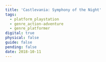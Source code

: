 ```yaml
---
title: 'Castlevania: Symphony of the Night'
tags:
  - platform_playstation
  - genre_action-adventure
  - genre_platformer
digital: true
physical: false
guide: false
pending: false
date: 2018-10-11
---
```

